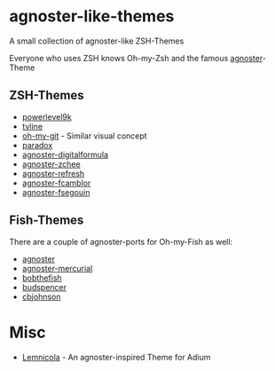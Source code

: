 # agnoster-like-themes
A small collection of agnoster-like ZSH-Themes

Everyone who uses ZSH knows Oh-my-Zsh and the famous [agnoster](https://gist.github.com/3712874)-Theme

## ZSH-Themes

* [powerlevel9k](https://github.com/bhilburn/powerlevel9k)
* [tvline](https://github.com/thvitt/tvline)
* [oh-my-git](https://github.com/arialdomartini/oh-my-git) - Similar visual concept
* [paradox](https://github.com/sorin-ionescu/prezto/blob/master/modules/prompt/functions/prompt_paradox_setup)
* [agnoster-digitalformula](https://github.com/digitalformula/zsh.prompts)
* [agnoster-zchee](https://github.com/zchee/agnoster)
* [agnoster-refresh](https://github.com/fusion94/Agnoster-refresh)
* [agnoster-fcamblor](https://github.com/fcamblor/oh-my-zsh-agnoster-fcamblor)
* [agnoster-fsegouin](https://github.com/fsegouin/oh-my-zsh-agnoster-mod-theme)

## Fish-Themes
There are a couple of agnoster-ports for Oh-my-Fish as well:
* [agnoster](https://github.com/bpinto/oh-my-fish/tree/master/themes/agnoster)
* [agnoster-mercurial](https://github.com/bpinto/oh-my-fish/tree/master/themes/agnoster-mercurial)
* [bobthefish](https://github.com/bpinto/oh-my-fish/tree/master/themes/bobthefish)
* [budspencer](https://github.com/bpinto/oh-my-fish/tree/master/themes/budspencer)
* [cbjohnson](https://github.com/bpinto/oh-my-fish/tree/master/themes/cbjohnson)

# Misc
* [Lemnicola](https://github.com/marczuo/Lemnicola) - An agnoster-inspired Theme for Adium
